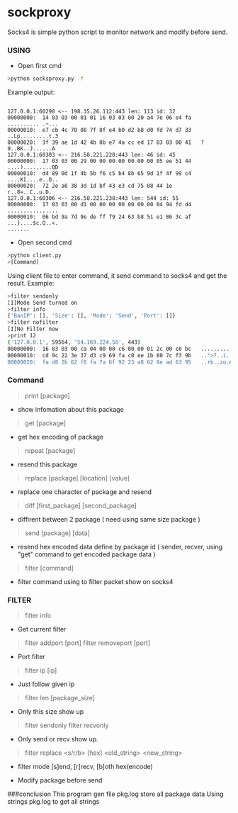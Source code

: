 # sockproxy
Socks4 is simple python script to monitor network and modify before send.
### USING
* Open first cmd
```sh
>python socksproxy.py -f
```
Example output:
```

127.0.0.1:60298 <-- 198.35.26.112:443 len: 113 id: 32
00000000:  14 03 03 00 01 01 16 03 03 00 20 a4 7e 06 e4 fa   .......... .~...
00000010:  e7 cb 4c 70 08 7f 8f e4 b0 d2 b8 d0 fd 74 d7 33   ..Lp.........t.3
00000020:  3f 39 ae 1d 42 4b 8b e7 4a cc ed 17 03 03 00 41   ?9..BK..J......A
127.0.0.1:60303 <-- 216.58.221.228:443 len: 46 id: 45
00000000:  17 03 03 00 29 00 00 00 00 00 00 00 05 ee 51 44   ....).........QD
00000010:  d4 89 0d 1f 4b 5b f6 c5 b4 8b 65 9d 1f 4f 99 c4   ....K[....e..O..
00000020:  72 2e a0 38 3d 1d bf 43 e3 cd 75 08 44 1e         r..8=..C..u.D.
127.0.0.1:60306 <-- 216.58.221.238:443 len: 544 id: 55
00000000:  17 03 03 00 d1 00 00 00 00 00 00 00 04 94 fd d4   ................
00000010:  06 bd 9a 7d 9e de ff f9 24 63 b8 51 e1 86 3c af   ...}....$c.Q..<.
.......
```
* Open second cmd
```sh
>python client.py
>[Command]
```
Using client file to enter command, it send command to socks4 and get the result.
Example:
```sh
>filter sendonly
[I]Mode Send turned on
>filter info
{'BanIP': [], 'Size': [], 'Mode': 'Send', 'Port': []}
>filter nofilter
[I]No Filter now
>print 12
('127.0.0.1', 59564, '54.169.224.56', 443)
00000000:  16 03 03 00 ca 04 00 00 c6 00 00 01 2c 00 c0 bc   ............,...
00000010:  cd 9c 22 3e 37 d3 c9 69 fa c0 ee 1b 80 7c f3 9b   ..">7..i.....|..
00000020:  fa d8 2b 62 f0 fa 7a 6f 92 23 a8 62 8e ad 63 95   ..+b..zo.#.b..c.
```
### Command
>print [package] 

* show infomation about this package

>get [package]
 
 * get hex encoding of package 

>repeat [package] 

* resend this package

>replace [package] [location] [value]

 * replace one character of package and resend
 
>diff [first_package] [second_package]

* diffirent between 2 package ( need using same size package )

>send [package] [data]

 * resend hex encoded data define by package id ( sender, recver, using "get" command to get encoded package data )

>filter [command]
 
 * filter command using to filter packet show on socks4

### FILTER 
>filter info

 * Get current filter

>filter addport [port]
>filter removeport [port]
 * Port filter

>filter ip [ip]
 
 * Just follow given ip

>filter len [package_size]

 * Only this size show up

>filter sendonly
>filter recvonly

 * Only send or recv show up.


>filter replace <s/r/b> [hex] <old_string> <new_string>
 
 * filter mode [s]end, [r]recv, [b]oth hex(encode) 

 * Modify package before send

###conclusion
This program gen file pkg.log store all package data
Using strings pkg.log to get all strings

